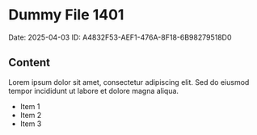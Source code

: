 # Dummy File 1401

Date: 2025-04-03
ID: A4832F53-AEF1-476A-8F18-6B98279518D0

## Content

Lorem ipsum dolor sit amet, consectetur adipiscing elit.
Sed do eiusmod tempor incididunt ut labore et dolore magna aliqua.

* Item 1
* Item 2
* Item 3

